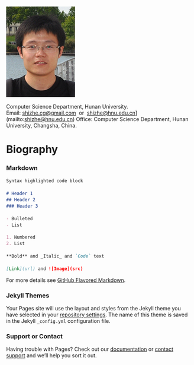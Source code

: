 ![IMAGE](shizhezhou_28.png)

Computer Science Department, Hunan University.                                  
Email: [shizhe.cg@gmail.com](mailto:shizhe.cg@gmail.com)  or  shizhe@hnu.edu.cn](mailto:shizhe@hnu.edu.cn)
 Office: Computer Science Department, Hunan University, Changsha, China.



# Biography

### Markdown

```markdown
Syntax highlighted code block

# Header 1
## Header 2
### Header 3

- Bulleted
- List

1. Numbered
2. List

**Bold** and _Italic_ and `Code` text

[Link](url) and ![Image](src)
```

For more details see [GitHub Flavored Markdown](https://guides.github.com/features/mastering-markdown/).

### Jekyll Themes

Your Pages site will use the layout and styles from the Jekyll theme you have selected in your [repository settings](https://github.com/shizhezhou/ShizheZhou.github.io/settings). The name of this theme is saved in the Jekyll `_config.yml` configuration file.

### Support or Contact

Having trouble with Pages? Check out our [documentation](https://help.github.com/categories/github-pages-basics/) or [contact support](https://github.com/contact) and we’ll help you sort it out.
